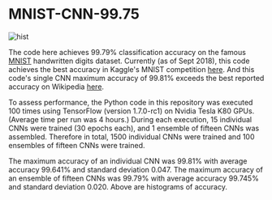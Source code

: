# MNIST-CNN-99.75

![hist](http://playagricola.com/Kaggle/histBoth5.png)  
  
The code here achieves 99.79% classification accuracy on the famous [MNIST](http://yann.lecun.com/exdb/mnist/) handwritten digits dataset. Currently (as of Sept 2018), this code achieves the best accuracy in Kaggle's MNIST competition [here](https://www.kaggle.com/cdeotte/25-million-images-0-99757-mnist). And this code's single CNN maximum accuracy of 99.81% exceeds the best reported accuracy on Wikipedia [here](https://en.wikipedia.org/wiki/MNIST_database).  
  
To assess performance, the Python code in this repository was executed 100 times using TensorFlow (version 1.7.0-rc1) on Nvidia Tesla K80 GPUs. (Average time per run was 4 hours.) During each execution, 15 individual CNNs were trained (30 epochs each), and 1 ensemble of fifteen CNNs was assembled. Therefore in total, 1500 individual CNNs were trained and 100 ensembles of fifteen CNNs were trained.  
  
The maximum accuracy of an individual CNN was 99.81% with average accuracy 99.641% and standard deviation 0.047. The maximum accuracy of an ensemble of fifteen CNNs was 99.79% with average accuracy 99.745% and standard deviation 0.020. Above are histograms of accuracy.
